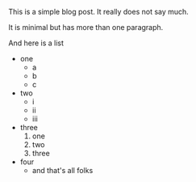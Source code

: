 
This is a simple blog post. It really does not say much.


It is minimal but has more than one paragraph.


And here is a list

+ one
    + a
    + b
    + c
+ two
    + i
    + ii
    + iii
+ three
    1. one
    2. two
    3. three
+ four
    + and that's all folks



